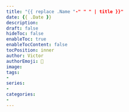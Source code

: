```yaml
---
title: "{{ replace .Name "-" " " | title }}"
date: {{ .Date }}
description:
draft: false
hideToc: false
enableToc: true
enableTocContent: false
tocPosition: inner
author: Victor
authorEmoji: 👻
image:
tags:
-
series:
-
categories:
-
---
```

